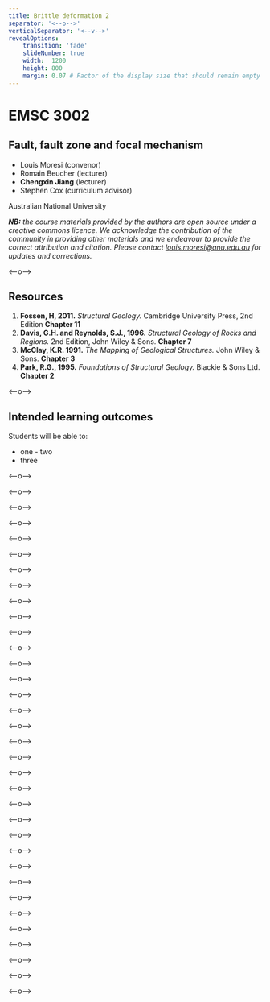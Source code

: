 ```yaml
---
title: Brittle deformation 2
separator: '<--o-->'
verticalSeparator: '<--v-->'
revealOptions:
    transition: 'fade'
    slideNumber: true
    width:  1200
    height: 800
    margin: 0.07 # Factor of the display size that should remain empty around the content (7% typically)
---
```


# EMSC 3002

## Fault, fault zone and focal mechanism

  - Louis Moresi (convenor)
  - Romain Beucher (lecturer)
  - **Chengxin Jiang** (lecturer)
  - Stephen Cox (curriculum advisor)

Australian National University

_**NB:** the course materials provided by the authors are open source under a creative commons licence. 
We acknowledge the contribution of the community in providing other materials and we endeavour to 
provide the correct attribution and citation. Please contact louis.moresi@anu.edu.au for updates and 
corrections._

<--o-->

## Resources

1. **Fossen, H, 2011.** *Structural Geology.* Cambridge University Press, 2nd Edition **Chapter 11**
1. **Davis, G.H. and Reynolds, S.J., 1996.** *Structural Geology of Rocks and Regions.* 2nd Edition, John Wiley & Sons. **Chapter 7**
1. **McClay, K.R. 1991.** *The Mapping of Geological Structures.* John Wiley & Sons.  **Chapter 3**
1. **Park, R.G., 1995.** *Foundations of Structural Geology.* Blackie & Sons Ltd. **Chapter 2**

<--o-->

## Intended learning outcomes

Students will be able to:

- one
- two
- three

<--o-->

<!-- .slide: data-background="Figures-Brittle_deformation2/slide1.jpg" -->

<--o-->

<!-- .slide: data-background="Figures-Brittle_deformation2/slide2.jpg" -->

<--o-->

<!-- .slide: data-background="Figures-Brittle_deformation2/slide3.jpg" -->

<--o-->

<!-- .slide: data-background="Figures-Brittle_deformation2/slide4.jpg" -->

<--o-->

<!-- .slide: data-background="Figures-Brittle_deformation2/slide5.jpg" -->

<--o-->

<!-- .slide: data-background="Figures-Brittle_deformation2/slide6.jpg" -->

<--o-->

<!-- .slide: data-background="Figures-Brittle_deformation2/slide7.jpg" -->

<--o-->

<!-- .slide: data-background="Figures-Brittle_deformation2/slide8.jpg" -->

<--o-->

<!-- .slide: data-background="Figures-Brittle_deformation2/slide9.jpg" -->

<--o-->

<!-- .slide: data-background="Figures-Brittle_deformation2/slide10.jpg" -->

<--o-->

<!-- .slide: data-background="Figures-Brittle_deformation2/slide11.jpg" -->

<--o-->

<!-- .slide: data-background="Figures-Brittle_deformation2/slide12.jpg" -->

<--o-->

<!-- .slide: data-background="Figures-Brittle_deformation2/slide13.jpg" -->

<--o-->

<!-- .slide: data-background="Figures-Brittle_deformation2/slide14.jpg" -->

<--o-->

<!-- .slide: data-background="Figures-Brittle_deformation2/slide15.jpg" -->

<--o-->

<!-- .slide: data-background="Figures-Brittle_deformation2/slide16.jpg" -->

<--o-->

<!-- .slide: data-background="Figures-Brittle_deformation2/slide17.jpg" -->

<--o-->

<!-- .slide: data-background="Figures-Brittle_deformation2/slide18.jpg" -->

<--o-->

<!-- .slide: data-background="Figures-Brittle_deformation2/slide19.jpg" -->

<--o-->

<!-- .slide: data-background="Figures-Brittle_deformation2/slide20.jpg" -->

<--o-->

<!-- .slide: data-background="Figures-Brittle_deformation2/slide21.jpg" -->

<--o-->

<!-- .slide: data-background="Figures-Brittle_deformation2/slide22.jpg" -->

<--o-->

<!-- .slide: data-background="Figures-Brittle_deformation2/slide23.jpg" -->

<--o-->

<!-- .slide: data-background="Figures-Brittle_deformation2/slide24.jpg" -->

<--o-->

<!-- .slide: data-background="Figures-Brittle_deformation2/slide25.jpg" -->

<--o-->

<!-- .slide: data-background="Figures-Brittle_deformation2/slide26.jpg" -->

<--o-->

<!-- .slide: data-background="Figures-Brittle_deformation2/slide27.jpg" -->

<--o-->

<!-- .slide: data-background="Figures-Brittle_deformation2/slide28.jpg" -->

<--o-->

<!-- .slide: data-background="Figures-Brittle_deformation2/slide29.jpg" -->

<--o-->

<!-- .slide: data-background="Figures-Brittle_deformation2/slide30.jpg" -->

<--o-->

<!-- .slide: data-background="Figures-Brittle_deformation2/slide31.jpg" -->

<--o-->

<!-- .slide: data-background="Figures-Brittle_deformation2/slide32.jpg" -->

<--o-->

<!-- .slide: data-background="Figures-Brittle_deformation2/slide33.jpg" -->

<--o-->

<!-- .slide: data-background="Figures-Brittle_deformation2/slide34.jpg" -->
